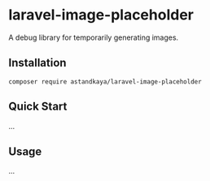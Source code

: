 # laravel-image-placeholder

A debug library for temporarily generating images.

## Installation

```
composer require astandkaya/laravel-image-placeholder
```

## Quick Start

...

## Usage

...
